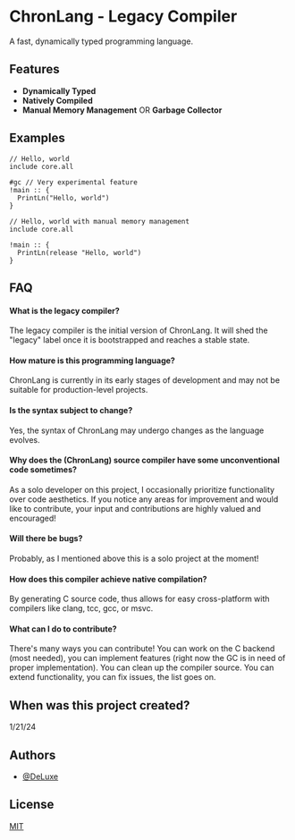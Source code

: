 # ChronLang - Legacy Compiler

A fast, dynamically typed programming language.

## Features

- **Dynamically Typed**
- **Natively Compiled**
- **Manual Memory Management** OR **Garbage Collector**

## Examples

```chron
// Hello, world
include core.all

#gc // Very experimental feature
!main :: {
  PrintLn("Hello, world")
}
```

```chron
// Hello, world with manual memory management
include core.all

!main :: {
  PrintLn(release "Hello, world")
}
```

## FAQ

#### What is the legacy compiler?
The legacy compiler is the initial version of ChronLang. It will shed the "legacy" label once it is bootstrapped and reaches a stable state.

#### How mature is this programming language?
ChronLang is currently in its early stages of development and may not be suitable for production-level projects.

#### Is the syntax subject to change?
Yes, the syntax of ChronLang may undergo changes as the language evolves.

#### Why does the (ChronLang) source compiler have some unconventional code sometimes?
As a solo developer on this project, I occasionally prioritize functionality over code aesthetics. If you notice any areas for improvement and would like to contribute, your input and contributions are highly valued and encouraged!

#### Will there be bugs?
Probably, as I mentioned above this is a solo project at the moment!

#### How does this compiler achieve native compilation?
By generating C source code, thus allows for easy cross-platform with compilers like clang, tcc, gcc, or msvc.

#### What can I do to contribute?
There's many ways you can contribute! You can work on the C backend (most needed), you can implement features (right now the GC is in need of proper implementation). You can clean up the compiler source. You can extend functionality, you can fix issues, the list goes on.

## When was this project created?
1/21/24

## Authors

- [@DeLuxe](https://github.com/DeLuxe-1337)


## License

[MIT](https://choosealicense.com/licenses/mit/)

